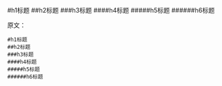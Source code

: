 #h1标题
##h2标题
###h3标题
####h4标题
#####h5标题
######h6标题

原文：
```
#h1标题
##h2标题
###h3标题
####h4标题
#####h5标题
######h6标题
```